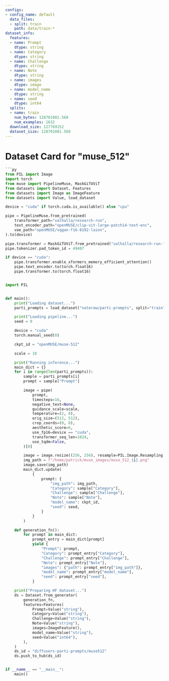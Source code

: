 ```yaml
---
configs:
- config_name: default
  data_files:
  - split: train
    path: data/train-*
dataset_info:
  features:
  - name: Prompt
    dtype: string
  - name: Category
    dtype: string
  - name: Challenge
    dtype: string
  - name: Note
    dtype: string
  - name: images
    dtype: image
  - name: model_name
    dtype: string
  - name: seed
    dtype: int64
  splits:
  - name: train
    num_bytes: 128701081.568
    num_examples: 1632
  download_size: 127769152
  dataset_size: 128701081.568
---
```

# Dataset Card for "muse_512"

```py
```py
from PIL import Image  
import torch
from muse import PipelineMuse, MaskGiTUViT
from datasets import Dataset, Features
from datasets import Image as ImageFeature
from datasets import Value, load_dataset

device = "cuda" if torch.cuda.is_available() else "cpu"

pipe = PipelineMuse.from_pretrained(
    transformer_path="valhalla/research-run",
    text_encoder_path="openMUSE/clip-vit-large-patch14-text-enc",
    vae_path="openMUSE/vqgan-f16-8192-laion",
).to(device)

pipe.transformer = MaskGiTUViT.from_pretrained("valhalla/research-run-finetuned-journeydb", revision="06bcd6ab6580a2ed3275ddfc17f463b8574457da", subfolder="ema_model").to(device)
pipe.tokenizer.pad_token_id = 49407

if device == "cuda":
    pipe.transformer.enable_xformers_memory_efficient_attention()
    pipe.text_encoder.to(torch.float16)
    pipe.transformer.to(torch.float16)


import PIL


def main():
    print("Loading dataset...")
    parti_prompts = load_dataset("nateraw/parti-prompts", split="train")

    print("Loading pipeline...")
    seed = 0

    device = "cuda"
    torch.manual_seed(0)

    ckpt_id = "openMUSE/muse-512"

    scale = 10

    print("Running inference...")
    main_dict = {}
    for i in range(len(parti_prompts)):
        sample = parti_prompts[i]
        prompt = sample["Prompt"]

        image = pipe(
            prompt,
            timesteps=16,
            negative_text=None,
            guidance_scale=scale,
            temperature=(2, 0),
            orig_size=(512, 512),
            crop_coords=(0, 0),
            aesthetic_score=6,
            use_fp16=device == "cuda",
            transformer_seq_len=1024,
            use_tqdm=False,
        )[0]

        image = image.resize((256, 256), resample=PIL.Image.Resampling.LANCZOS)
        img_path = f"/home/patrick/muse_images/muse_512_{i}.png"
        image.save(img_path)
        main_dict.update(
            {
                prompt: {
                    "img_path": img_path,
                    "Category": sample["Category"],
                    "Challenge": sample["Challenge"],
                    "Note": sample["Note"],
                    "model_name": ckpt_id,
                    "seed": seed,
                }
            }
        )

    def generation_fn():
        for prompt in main_dict:
            prompt_entry = main_dict[prompt]
            yield {
                "Prompt": prompt,
                "Category": prompt_entry["Category"],
                "Challenge": prompt_entry["Challenge"],
                "Note": prompt_entry["Note"],
                "images": {"path": prompt_entry["img_path"]},
                "model_name": prompt_entry["model_name"],
                "seed": prompt_entry["seed"],
            }

    print("Preparing HF dataset...")
    ds = Dataset.from_generator(
        generation_fn,
        features=Features(
            Prompt=Value("string"),
            Category=Value("string"),
            Challenge=Value("string"),
            Note=Value("string"),
            images=ImageFeature(),
            model_name=Value("string"),
            seed=Value("int64"),
        ),
    )
    ds_id = "diffusers-parti-prompts/muse512"
    ds.push_to_hub(ds_id)


if __name__ == "__main__":
    main()
```